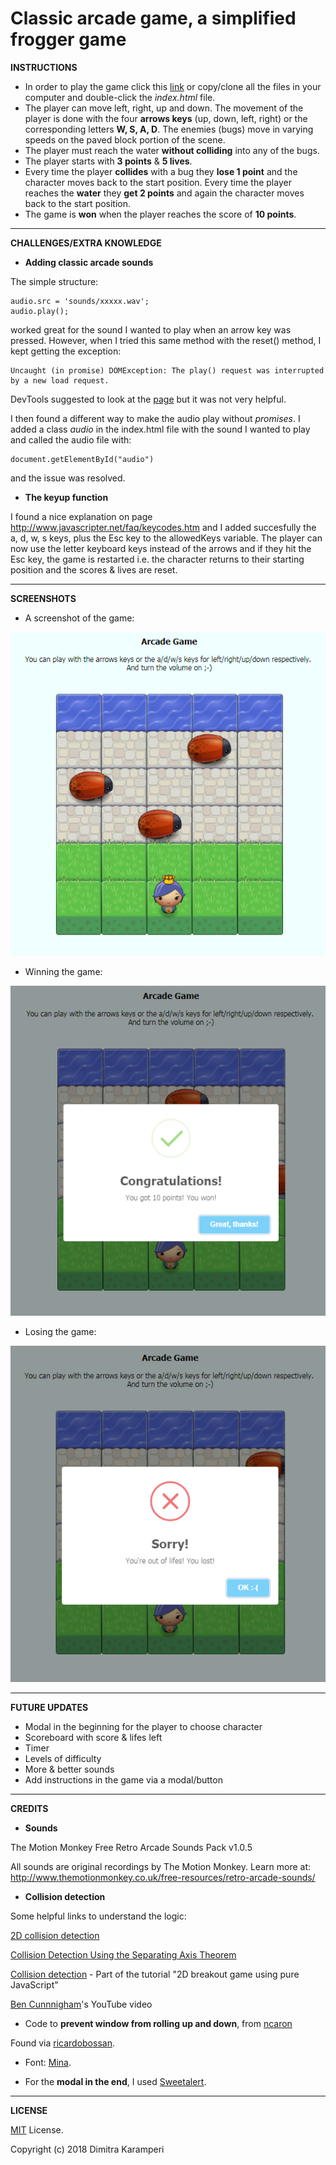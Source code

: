 Classic arcade game, a simplified frogger game
===============================


**INSTRUCTIONS**

- In order to play the game click this [link](https://dimikara.github.io/Arcade-Game/) or copy/clone all the files in your computer and double-click the *ìndex.html* file.
- The player can move left, right, up and down. The movement of the player is done with the four **arrows keys** (up, down, left, right) or the corresponding letters **W, S, A, D**. The enemies (bugs) move in varying speeds on the paved block portion of the scene.
- The player must reach the water **without colliding** into any of the bugs.
- The player starts with **3 points** & **5 lives**.
- Every time the player **collides** with a bug they **lose 1 point** and the character moves back to the start position. Every time the player reaches the **water** they **get 2 points** and again the character moves back to the start position.
- The game  is **won** when the player reaches the score of **10 points**.

___

**CHALLENGES/EXTRA KNOWLEDGE**

* **Adding classic arcade sounds**

The simple structure:

    audio.src = 'sounds/xxxxx.wav'; 
    audio.play();

worked great for the sound I wanted to play when an arrow key was pressed.
However, when I tried this same method with the reset() method, I kept getting the exception:

    Uncaught (in promise) DOMException: The play() request was interrupted by a new load request.

DevTools suggested to look at the [page](https://developers.google.com/web/updates/2017/06/play-request-was-interrupted) but it was not very helpful. 

I then found a different way to make the audio play without *promises*. I added a class *audio* in the index.html file with the sound I wanted to play and called the audio file with: 

    document.getElementById("audio")

and the issue was resolved.

* **The keyup function** 

I found a nice explanation on page http://www.javascripter.net/faq/keycodes.htm and I added succesfully the a, d, w, s keys, plus the Esc key to the allowedKeys variable. The player can now use the letter keyboard keys instead of the arrows and if they hit the Esc key, the game is restarted i.e. the character returns to their starting position and the scores & lives are reset.

___

**SCREENSHOTS**

* A screenshot of the game:

![Screenshot1](/images/Screenshot1.png "Instructions")

* Winning the game:

![Screenshot2](/images/Screenshot2.png "Winning the game")

* Losing the game:

![Screenshot3](/images/Screenshot3.png "Losing the game")

___

**FUTURE UPDATES**

- Modal in the beginning for the player to choose character
- Scoreboard with score & lifes left
- Timer
- Levels of difficulty
- More & better sounds
- Add instructions in the game via a modal/button
___

**CREDITS**

- **Sounds**

The Motion Monkey Free Retro Arcade Sounds Pack v1.0.5

All sounds are original recordings by The Motion Monkey.
Learn more at: http://www.themotionmonkey.co.uk/free-resources/retro-arcade-sounds/

- **Collision detection**

Some helpful links to understand the logic:

[2D collision detection](https://developer.mozilla.org/en-US/docs/Games/Techniques/2D_collision_detection)

[Collision Detection Using the Separating Axis Theorem](https://gamedevelopment.tutsplus.com/tutorials/collision-detection-using-the-separating-axis-theorem--gamedev-169)

[Collision detection](https://developer.mozilla.org/en-US/docs/Games/Tutorials/2D_Breakout_game_pure_JavaScript/Collision_detection) - Part of the tutorial "2D breakout game using pure JavaScript"

[Ben Cunnnigham](https://www.youtube.com/watch?v=7PHhRrjgTDA)'s YouTube video

- Code to **prevent window from rolling up and down**, from [ncaron](https://github.com/ncaron/frontend-nanodegree-arcade-game/blob/master/js/app.js)

Found via [ricardobossan](https://github.com/ricardobossan/arcade-game).

- Font: [Mina](https://fonts.googleapis.com/css?family=Mina).

- For the **modal in the end**, I used [Sweetalert](https://sweetalert.js.org/guides/).

___

**LICENSE**

[MIT](https://github.com/dimikara/Memory-Game/blob/master/LICENSE.md) License.

Copyright (c) 2018 Dimitra Karamperi
